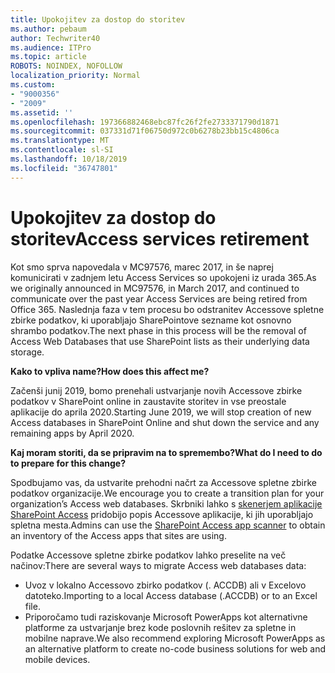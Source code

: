 ```yaml
---
title: Upokojitev za dostop do storitev
ms.author: pebaum
author: Techwriter40
ms.audience: ITPro
ms.topic: article
ROBOTS: NOINDEX, NOFOLLOW
localization_priority: Normal
ms.custom:
- "9000356"
- "2009"
ms.assetid: ''
ms.openlocfilehash: 197366882468ebc87fc26f2fe2733371790d1871
ms.sourcegitcommit: 037331d71f06750d972c0b6278b23bb15c4806ca
ms.translationtype: MT
ms.contentlocale: sl-SI
ms.lasthandoff: 10/18/2019
ms.locfileid: "36747801"
---
```

# <a name="access-services-retirement"></a><span data-ttu-id="ef4ea-102">Upokojitev za dostop do storitev</span><span class="sxs-lookup"><span data-stu-id="ef4ea-102">Access services retirement</span></span>

<span data-ttu-id="ef4ea-103">Kot smo sprva napovedala v MC97576, marec 2017, in še naprej komunicirati v zadnjem letu Access Services so upokojeni iz urada 365.</span><span class="sxs-lookup"><span data-stu-id="ef4ea-103">As we originally announced in MC97576, in March 2017, and continued to communicate over the past year Access Services are being retired from Office 365.</span></span> <span data-ttu-id="ef4ea-104">Naslednja faza v tem procesu bo odstranitev Accessove spletne zbirke podatkov, ki uporabljajo SharePointove sezname kot osnovno shrambo podatkov.</span><span class="sxs-lookup"><span data-stu-id="ef4ea-104">The next phase in this process will be the removal of Access Web Databases that use SharePoint lists as their underlying data storage.</span></span>

<span data-ttu-id="ef4ea-105">**Kako to vpliva name?**</span><span class="sxs-lookup"><span data-stu-id="ef4ea-105">**How does this affect me?**</span></span>

<span data-ttu-id="ef4ea-106">Začenši junij 2019, bomo prenehali ustvarjanje novih Accessove zbirke podatkov v SharePoint online in zaustavite storitev in vse preostale aplikacije do aprila 2020.</span><span class="sxs-lookup"><span data-stu-id="ef4ea-106">Starting June 2019, we will stop creation of new Access databases in SharePoint Online and shut down the service and any remaining apps by April 2020.</span></span>

<span data-ttu-id="ef4ea-107">**Kaj moram storiti, da se pripravim na to spremembo?**</span><span class="sxs-lookup"><span data-stu-id="ef4ea-107">**What do I need to do to prepare for this change?**</span></span>

<span data-ttu-id="ef4ea-108">Spodbujamo vas, da ustvarite prehodni načrt za Accessove spletne zbirke podatkov organizacije.</span><span class="sxs-lookup"><span data-stu-id="ef4ea-108">We encourage you to create a transition plan for your organization’s Access web databases.</span></span> <span data-ttu-id="ef4ea-109">Skrbniki lahko s [skenerjem aplikacije SharePoint Access](https://github.com/SharePoint/PnP-Tools/tree/master/Solutions/SharePoint.AccessApp.Scanner) pridobijo popis Accessove aplikacije, ki jih uporabljajo spletna mesta.</span><span class="sxs-lookup"><span data-stu-id="ef4ea-109">Admins can use the [SharePoint Access app scanner](https://github.com/SharePoint/PnP-Tools/tree/master/Solutions/SharePoint.AccessApp.Scanner) to obtain an inventory of the Access apps that sites are using.</span></span>

<span data-ttu-id="ef4ea-110">Podatke Accessove spletne zbirke podatkov lahko preselite na več načinov:</span><span class="sxs-lookup"><span data-stu-id="ef4ea-110">There are several ways to migrate Access web databases data:</span></span>

- <span data-ttu-id="ef4ea-111">Uvoz v lokalno Accessovo zbirko podatkov (. ACCDB) ali v Excelovo datoteko.</span><span class="sxs-lookup"><span data-stu-id="ef4ea-111">Importing to a local Access database (.ACCDB) or to an Excel file.</span></span>
- <span data-ttu-id="ef4ea-112">Priporočamo tudi raziskovanje Microsoft PowerApps kot alternativne platforme za ustvarjanje brez kode poslovnih rešitev za spletne in mobilne naprave.</span><span class="sxs-lookup"><span data-stu-id="ef4ea-112">We also recommend exploring Microsoft PowerApps as an alternative platform to create no-code business solutions for web and mobile devices.</span></span>